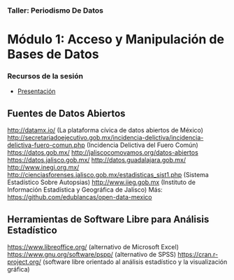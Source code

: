 ### Taller: Periodismo De Datos
# Módulo 1: Acceso y Manipulación de Bases de Datos

### Recursos de la sesión
- [Presentación](https://docs.google.com/presentation/d/1K9XJtu13dl1kduANn-t_Kv7pSFdi8I2bRpxLmpOaKBE/edit#slide=id.g23e12d7146_0_353g)  

## Fuentes de Datos Abiertos

http://datamx.io/ (La plataforma cívica de datos abiertos de México)
http://secretariadoejecutivo.gob.mx/incidencia-delictiva/incidencia-delictiva-fuero-comun.php (Incidencia Delictiva del Fuero Común)
https://datos.gob.mx/
http://jaliscocomovamos.org/datos-abiertos
https://datos.jalisco.gob.mx/
http://datos.guadalajara.gob.mx/
http://www.inegi.org.mx/
http://cienciasforenses.jalisco.gob.mx/estadisticas_sist1.php (Sistema Estadístico Sobre Autopsias)
http://www.iieg.gob.mx (Instituto de Información Estadística y Geográfica de Jalisco)
Más: https://github.com/edublancas/open-data-mexico

## Herramientas de Software Libre para Análisis Estadístico

https://www.libreoffice.org/ (alternativo de Microsoft Excel)
https://www.gnu.org/software/pspp/ (alternativo de SPSS)
https://cran.r-project.org/ (software libre orientado al análisis estadístico y la visualización gráfica)
